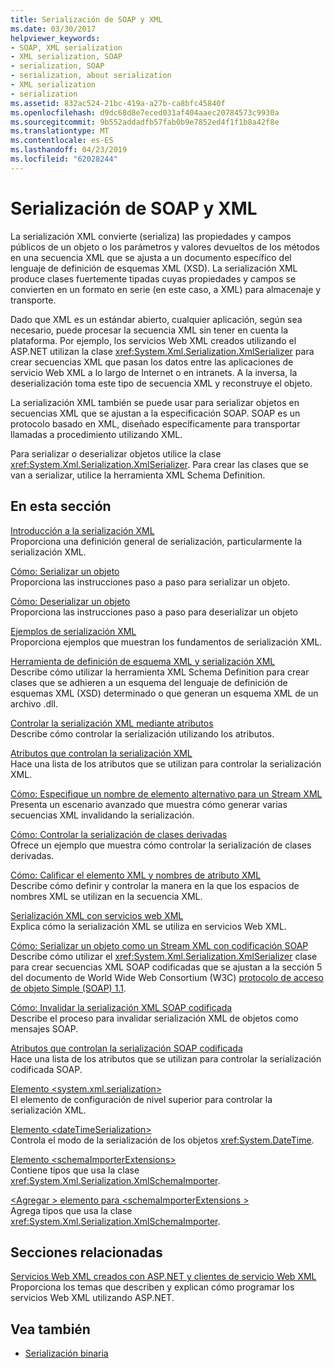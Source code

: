 ```yaml
---
title: Serialización de SOAP y XML
ms.date: 03/30/2017
helpviewer_keywords:
- SOAP, XML serialization
- XML serialization, SOAP
- serialization, SOAP
- serialization, about serialization
- XML serialization
- serialization
ms.assetid: 832ac524-21bc-419a-a27b-ca8bfc45840f
ms.openlocfilehash: d9dc68d8e7eced031af404aaec20784573c9930a
ms.sourcegitcommit: 9b552addadfb57fab0b9e7852ed4f1f1b8a42f8e
ms.translationtype: MT
ms.contentlocale: es-ES
ms.lasthandoff: 04/23/2019
ms.locfileid: "62028244"
---
```

# <a name="xml-and-soap-serialization"></a>Serialización de SOAP y XML

La serialización XML convierte (serializa) las propiedades y campos públicos de un objeto o los parámetros y valores devueltos de los métodos en una secuencia XML que se ajusta a un documento específico del lenguaje de definición de esquemas XML (XSD). La serialización XML produce clases fuertemente tipadas cuyas propiedades y campos se convierten en un formato en serie (en este caso, a XML) para almacenaje y transporte.

Dado que XML es un estándar abierto, cualquier aplicación, según sea necesario, puede procesar la secuencia XML sin tener en cuenta la plataforma. Por ejemplo, los servicios Web XML creados utilizando el ASP.NET utilizan la clase <xref:System.Xml.Serialization.XmlSerializer> para crear secuencias XML que pasan los datos entre las aplicaciones de servicio Web XML a lo largo de Internet o en intranets. A la inversa, la deserialización toma este tipo de secuencia XML y reconstruye el objeto.

La serialización XML también se puede usar para serializar objetos en secuencias XML que se ajustan a la especificación SOAP. SOAP es un protocolo basado en XML, diseñado específicamente para transportar llamadas a procedimiento utilizando XML.

Para serializar o deserializar objetos utilice la clase <xref:System.Xml.Serialization.XmlSerializer>. Para crear las clases que se van a serializar, utilice la herramienta XML Schema Definition.

## <a name="in-this-section"></a>En esta sección

[Introducción a la serialización XML](introducing-xml-serialization.md)  
Proporciona una definición general de serialización, particularmente la serialización XML.

[Cómo: Serializar un objeto](how-to-serialize-an-object.md)  
Proporciona las instrucciones paso a paso para serializar un objeto.

[Cómo: Deserializar un objeto](how-to-deserialize-an-object.md)  
Proporciona las instrucciones paso a paso para deserializar un objeto

[Ejemplos de serialización XML](examples-of-xml-serialization.md)  
Proporciona ejemplos que muestran los fundamentos de serialización XML.

[Herramienta de definición de esquema XML y serialización XML](the-xml-schema-definition-tool-and-xml-serialization.md)  
Describe cómo utilizar la herramienta XML Schema Definition para crear clases que se adhieren a un esquema del lenguaje de definición de esquemas XML (XSD) determinado o que generan un esquema XML de un archivo .dll.

[Controlar la serialización XML mediante atributos](controlling-xml-serialization-using-attributes.md)  
Describe cómo controlar la serialización utilizando los atributos.

[Atributos que controlan la serialización XML](attributes-that-control-xml-serialization.md)  
Hace una lista de los atributos que se utilizan para controlar la serialización XML.

[Cómo: Especifique un nombre de elemento alternativo para un Stream XML](how-to-specify-an-alternate-element-name-for-an-xml-stream.md)  
Presenta un escenario avanzado que muestra cómo generar varias secuencias XML invalidando la serialización.

[Cómo: Controlar la serialización de clases derivadas](how-to-control-serialization-of-derived-classes.md)  
Ofrece un ejemplo que muestra cómo controlar la serialización de clases derivadas.

[Cómo: Calificar el elemento XML y nombres de atributo XML](how-to-qualify-xml-element-and-xml-attribute-names.md)  
Describe cómo definir y controlar la manera en la que los espacios de nombres XML se utilizan en la secuencia XML.

[Serialización XML con servicios web XML](xml-serialization-with-xml-web-services.md)  
Explica cómo la serialización XML se utiliza en servicios Web XML.

[Cómo: Serializar un objeto como un Stream XML con codificación SOAP](how-to-serialize-an-object-as-a-soap-encoded-xml-stream.md)  
Describe cómo utilizar el <xref:System.Xml.Serialization.XmlSerializer> clase para crear secuencias XML SOAP codificadas que se ajustan a la sección 5 del documento de World Wide Web Consortium (W3C) [protocolo de acceso de objeto Simple (SOAP) 1.1](https://www.w3.org/TR/2000/NOTE-SOAP-20000508/).

[Cómo: Invalidar la serialización XML SOAP codificada](how-to-override-encoded-soap-xml-serialization.md)  
Describe el proceso para invalidar serialización XML de objetos como mensajes SOAP.

[Atributos que controlan la serialización SOAP codificada](attributes-that-control-encoded-soap-serialization.md)  
Hace una lista de los atributos que se utilizan para controlar la serialización codificada SOAP.

[Elemento \<system.xml.serialization>](system-xml-serialization-element.md)  
El elemento de configuración de nivel superior para controlar la serialización XML.

[Elemento \<dateTimeSerialization>](datetimeserialization-element.md)  
Controla el modo de la serialización de los objetos <xref:System.DateTime>.

[Elemento \<schemaImporterExtensions>](schemaimporterextensions-element.md)  
Contiene tipos que usa la clase <xref:System.Xml.Serialization.XmlSchemaImporter>.

[\<Agregar > elemento para \<schemaImporterExtensions >](add-element-for-schemaimporterextensions.md)  
Agrega tipos que usa la clase <xref:System.Xml.Serialization.XmlSchemaImporter>.

## <a name="related-sections"></a>Secciones relacionadas

[Servicios Web XML creados con ASP.NET y clientes de servicio Web XML](https://docs.microsoft.com/previous-versions/dotnet/netframework-4.0/7bkzywba(v=vs.100))  
Proporciona los temas que describen y explican cómo programar los servicios Web XML utilizando ASP.NET.

## <a name="see-also"></a>Vea también

- [Serialización binaria](binary-serialization.md)
